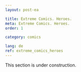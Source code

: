 ```yaml
---
layout: post-ea

title: Extreme Comics. Heroes.
meta: Extreme Comics. Heroes.
order: 1

category: comics

lang: de
ref: extreme_comics_heroes
---
```


This section is under construction.
